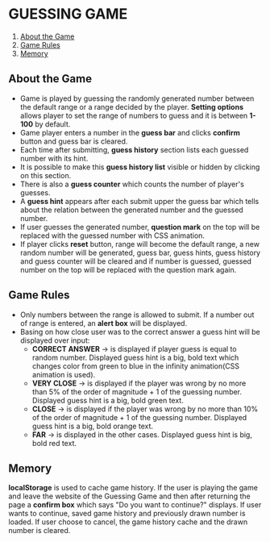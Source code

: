 # GUESSING GAME
1. [About the Game](#about-the-game)
2. [Game Rules](#game-rules)
4. [Memory](#memory)
## About the Game
- Game is played by guessing the randomly generated number between the default range or a range decided by the player. **Setting options** allows player to set the range of numbers to guess and it is between **1-100** by default. 
- Game player enters a number in the **guess bar** and clicks **confirm** button and guess bar is cleared. 
- Each time after submitting, **guess history** section lists each guessed number with its hint. 
- It is possible to make this **guess history list** visible or hidden by clicking on this section. 
- There is also a **guess counter** which counts the number of player's guesses. 
- A **guess hint** appears after each submit upper the guess bar which tells about the relation between the generated number and the guessed number. 
- If user guesses the generated number, **question mark** on the top will be replaced with the guessed number with CSS animation. 
- If player clicks **reset** button, range will become the default range, a new random number will be generated, guess bar, guess hints, guess history and guess counter will be cleared and if number is guessed, guessed number on the top will be replaced with the question mark again.
## Game Rules
- Only numbers between the range is allowed to submit. If a number out of range is entered, an **alert box** will be displayed.  
- Basing on how close user was to the correct answer a guess hint will be displayed over input:
  - **CORRECT ANSWER** → is displayed if player guess is equal to random number. Displayed guess hint is a big, bold text which changes color from green to blue in the infinity animation(CSS animation is used).
  - **VERY CLOSE** → is displayed if the player was wrong by no more than 5% of the order of magnitude + 1 of the guessing number. Displayed guess hint is a big, bold green text.
  - **CLOSE** → is displayed if the player was wrong by no more than 10% of the order of magnitude + 1 of the guessing number. Displayed guess hint is a big, bold orange text.
  - **FAR** → is displayed in the other cases. Displayed guess hint is big, bold red text.
## Memory
**localStorage** is used to cache game history. If the user is playing the game and leave the website of the Guessing Game and then after returning the page a **confirm box** which says "Do you want to continue?" displays. If user wants to continue, saved game history and previously drawn number is loaded. If user choose to cancel, the game history cache and the drawn number is cleared.

